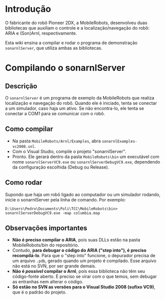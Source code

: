 # Introdução #

O fabricante do robô Pioneer 2DX, a MobileRobots, desenvolveu duas bibliotecas que auxiliam o controle e a localização/navegação do robô: ARIA e (Son)Arnl, respectivamente.

Esta wiki ensina a compilar e rodar o programa de demonstração `sonarnlServer`, que utiliza ambas as bibliotecas.

# Compilando o sonarnlServer #
## Descrição ##
O `sonarnlServer` é um programa de exemplo da MobileRobots que realiza localização e navegação do robô. Quando ele é iniciado, tenta se conectar a um simulador, caso haja um ativo. Se não encontra-lo, ele tenta se conectar a COM1 para se comunicar com o robô.

## Como compilar ##
  * Na pasta `MobileRobots/Arnl/Examples`, abra `sonarnlExamples-vc2008.snl`.
  * Com o Visual Studio, compile o projeto "sonarnlServer".
  * Pronto. Ele gerará dentro da pasta `MobileRobots\bin` um executável com nome `sonarnlServerVC9.exe` ou `sonarnlServerDebugVC9.exe`, dependendo da configuração escolhida (Debug ou Release).

## Como rodar ##
Supondo que haja um robô ligado ao computador ou um simulador rodando, inicie o sonarnlServer pela linha de comando. Por exemplo:

`D:\Users\Pedro\Documents\Poli\TCC\MobileRobots\bin> sonarnlServerDebugVC9.exe -map columbia.map`

## Observações importantes ##

  * **Não é preciso compilar o ARIA**, pois suas DLLs estão na pasta MobileRobots/bin do repositório.
  * Contudo, **para debugar o código do ARIA ("step into"), é preciso recompilá-lo**. Para que o "step into" funcione, o depurador precisa de um arquivo `.pdb`, gerado quando um projeto é compilado. Esse arquivo não está no SVN, por ser grande demais.
  * **Não é _possível_ compilar o Arnl**, pois essa biblioteca não têm seu código-fonte aberto. É preciso se virar com o que temos, sem debugar as entranhas nem alterar o código.
  * **Só estão no SVN as versões para o Visual Studio 2008 (sufixo VC9)**, que é o padrão do projeto.